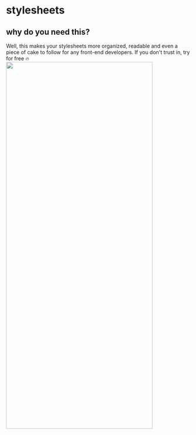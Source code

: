 # stylesheets
## why do you need this?
Well, this makes your stylesheets more organized, readable and even a piece of cake to follow for any front-end developers. 
If you don't trust in, try for free :fire:
<br/>
<img src="https://user-images.githubusercontent.com/95647896/162169281-f7dc96b1-e297-485d-8f78-9d8d5e5bd721.png" width="400" height="1000">
